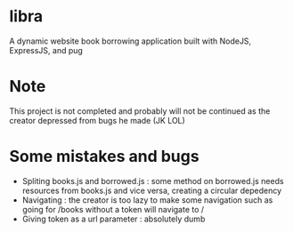 # libra
A dynamic website book borrowing application built with NodeJS, ExpressJS, and pug

# Note
This project is not completed and probably will not be continued as the creator depressed from bugs he made (JK LOL)

# Some mistakes and bugs
- Spliting books.js and borrowed.js : some method on borrowed.js needs resources from books.js and vice versa, creating a circular depedency
- Navigating : the creator is too lazy to make some navigation such as going for /books without a token will navigate to /
- Giving token as a url parameter : absolutely dumb
